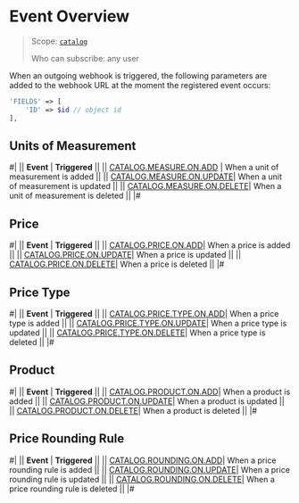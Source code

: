 # Event Overview

> Scope: [`catalog`](../../scopes/permissions.md)
>
> Who can subscribe: any user

When an outgoing webhook is triggered, the following parameters are added to the webhook URL at the moment the registered event occurs:

```php
'FIELDS' => [
    'ID' => $id // object id
],
```

## Units of Measurement

#|
|| **Event** | **Triggered** ||
|| [CATALOG.MEASURE.ON.ADD](catalog-measure-on-add.md) | When a unit of measurement is added ||
|| [CATALOG.MEASURE.ON.UPDATE](catalog-measure-on-update.md)| When a unit of measurement is updated ||
|| [CATALOG.MEASURE.ON.DELETE](catalog-measure-on-delete.md)| When a unit of measurement is deleted ||
|#

## Price

#|
|| **Event** | **Triggered** ||
|| [CATALOG.PRICE.ON.ADD](catalog-price-on-add.md)| When a price is added ||
|| [CATALOG.PRICE.ON.UPDATE](catalog-price-on-update.md)| When a price is updated ||
|| [CATALOG.PRICE.ON.DELETE](catalog-price-on-delete.md)| When a price is deleted ||
|#

## Price Type

#|
|| **Event** | **Triggered** ||
|| [CATALOG.PRICE.TYPE.ON.ADD](catalog-price-type-on-add.md)| When a price type is added ||
|| [CATALOG.PRICE.TYPE.ON.UPDATE](catalog-price-type-on-update.md)| When a price type is updated ||
|| [CATALOG.PRICE.TYPE.ON.DELETE](catalog-price-type-on-delete.md)| When a price type is deleted ||
|#

## Product

#|
|| **Event** | **Triggered** ||
|| [CATALOG.PRODUCT.ON.ADD](catalog-product-on-add.md)| When a product is added ||
|| [CATALOG.PRODUCT.ON.UPDATE](catalog-product-on-update.md)| When a product is updated ||
|| [CATALOG.PRODUCT.ON.DELETE](catalog-product-on-delete.md)| When a product is deleted ||
|#

## Price Rounding Rule

#|
|| **Event** | **Triggered** ||
|| [CATALOG.ROUNDING.ON.ADD](catalog-rounding-on-add.md)| When a price rounding rule is added ||
|| [CATALOG.ROUNDING.ON.UPDATE](catalog-rounding-on-update.md)| When a price rounding rule is updated ||
|| [CATALOG.ROUNDING.ON.DELETE](catalog-rounding-on-delete.md)| When a price rounding rule is deleted ||
|#